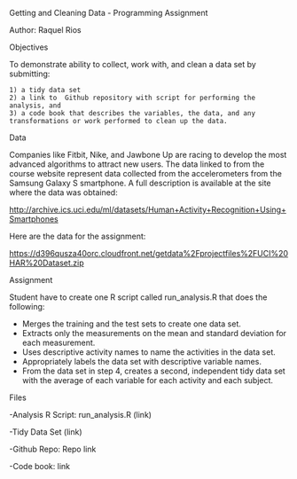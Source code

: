 Getting and Cleaning Data - Programming Assignment

Author: Raquel Rios


Objectives

To demonstrate ability to collect, work with, and clean a data set by submitting:

	1) a tidy data set 
	2) a link to  Github repository with script for performing the analysis, and
	3) a code book that describes the variables, the data, and any transformations or work performed to clean up the data. 
	
Data

Companies like Fitbit, Nike, and Jawbone Up are racing to develop the most advanced algorithms to attract new users. The data linked to from the course website represent data collected from the accelerometers from the Samsung Galaxy S smartphone. A full description is available at the site where the data was obtained:

http://archive.ics.uci.edu/ml/datasets/Human+Activity+Recognition+Using+Smartphones

Here are the data for the assignment:

https://d396qusza40orc.cloudfront.net/getdata%2Fprojectfiles%2FUCI%20HAR%20Dataset.zip


Assignment

Student have to create one R script called run_analysis.R that does the following:
* Merges the training and the test sets to create one data set.
* Extracts only the measurements on the mean and standard deviation for each measurement.
* Uses descriptive activity names to name the activities in the data set.
* Appropriately labels the data set with descriptive variable names.
* From the data set in step 4, creates a second, independent tidy data set with the average of each variable for each activity and each subject.


Files

-Analysis R Script: run_analysis.R (link)

-Tidy Data Set (link)

-Github Repo: Repo link

-Code book: link

